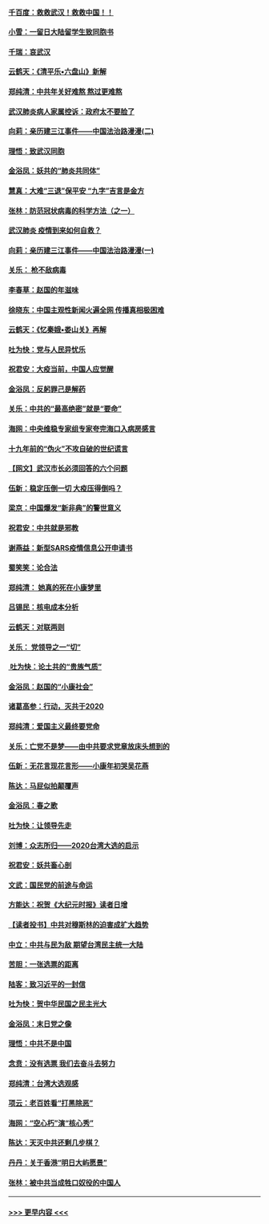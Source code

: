 #### [千百度：救救武汉！救救中国！！](../pages/nsc993/n11836145.md?t=02011255) 
#### [小雪：一留日大陆留学生致同胞书](../pages/nsc993/n11834624.md?t=02011255) 
#### [千瑞：哀武汉](../pages/nsc993/n11833647.md?t=02011255) 
#### [云鹤天：《清平乐▪六盘山》新解](../pages/nsc993/n11833611.md?t=02011255) 
#### [郑纯清：中共年关好难熬 熬过更难熬](../pages/nsc993/n11833489.md?t=02011255) 
#### [武汉肺炎病人家属控诉：政府太不要脸了](../pages/nsc993/n11833205.md?t=02011255) 
#### [向莉：亲历建三江事件——中国法治路漫漫(二)](../pages/nsc993/n11829102.md?t=02011255) 
#### [理悟：致武汉同胞](../pages/nsc993/n11831522.md?t=02011255) 
#### [金浴凤：妖共的“肺炎共同体”](../pages/nsc993/n11829448.md?t=02011255) 
#### [慧真：大难“三退”保平安 “九字”吉言是金方](../pages/nsc993/n11829501.md?t=02011255) 
#### [张林：防范冠状病毒的科学方法（之一）](../pages/nsc993/n11828618.md?t=02011255) 
#### [武汉肺炎 疫情到来如何自救？](../pages/nsc993/n11827632.md?t=02011255) 
#### [向莉：亲历建三江事件——中国法治路漫漫(一)](../pages/nsc993/n11827190.md?t=02011255) 
#### [关乐： 枪不敌病毒](../pages/nsc993/n11826746.md?t=02011255) 
#### [李春草：赵国的年滋味](../pages/nsc993/n11826321.md?t=02011255) 
#### [徐晓东：中国主观性新闻火遍全网 传播真相极困难](../pages/nsc993/n11826508.md?t=02011255) 
#### [云鹤天：《忆秦娥▪娄山关》再解](../pages/nsc993/n11824682.md?t=02011255) 
#### [吐为快：党与人民异忧乐](../pages/nsc993/n11824660.md?t=02011255) 
#### [祝君安：大疫当前，中国人应觉醒](../pages/nsc993/n11821946.md?t=02011255) 
#### [金浴凤：反躬罪己是解药](../pages/nsc993/n11820280.md?t=02011255) 
#### [关乐：中共的“最高绝密”就是“要命”](../pages/nsc993/n11816946.md?t=02011255) 
#### [海网：中央维稳专家组专家夸完海口入病房感言](../pages/nsc993/n11815138.md?t=02011255) 
#### [十九年前的“伪火”不攻自破的世纪谎言](../pages/nsc993/n11813238.md?t=02011255) 
#### [【网文】武汉市长必须回答的六个问题](../pages/nsc993/n11813848.md?t=02011255) 
#### [伍新：稳定压倒一切 大疫压得倒吗？](../pages/nsc993/n11812634.md?t=02011255) 
#### [梁京：中国爆发“新非典”的警世意义](../pages/nsc993/n11812554.md?t=02011255) 
#### [祝君安：中共就是邪教](../pages/nsc993/n11812431.md?t=02011255) 
#### [谢燕益：新型SARS疫情信息公开申请书](../pages/nsc993/n11808840.md?t=02011255) 
#### [蜀笑笑：论合法](../pages/nsc993/n11808064.md?t=02011255) 
#### [郑纯清： 她真的死在小康梦里](../pages/nsc993/n11806623.md?t=02011255) 
#### [吕锡民：核电成本分析](../pages/nsc993/n11806284.md?t=02011255) 
#### [云鹤天：对联两则](../pages/nsc993/n11805957.md?t=02011255) 
#### [关乐： 党领导之一“切”](../pages/nsc993/n11804505.md?t=02011255) 
#### [ 吐为快：论土共的“贵族气质”](../pages/nsc993/n11804490.md?t=02011255) 
#### [金浴凤：赵国的“小康社会”](../pages/nsc993/n11804452.md?t=02011255) 
#### [诸葛高参：行动，灭共于2020](../pages/nsc993/n11804120.md?t=02011255) 
#### [郑纯清：爱国主义最终要党命](../pages/nsc993/n11802197.md?t=02011255) 
#### [关乐：亡党不是梦——由中共要求党章放床头想到的](../pages/nsc993/n11802156.md?t=02011255) 
#### [伍新：无花言现花言形——小康年初哭吴花燕](../pages/nsc993/n11800044.md?t=02011255) 
#### [陈达：马屁似拍颠覆声](../pages/nsc993/n11800010.md?t=02011255) 
#### [金浴凤：春之歌](../pages/nsc993/n11797687.md?t=02011255) 
#### [吐为快：让领导先走](../pages/nsc993/n11797512.md?t=02011255) 
#### [刘博：众志所归——2020台湾大选的启示](../pages/nsc993/n11796878.md?t=02011255) 
#### [祝君安：妖共畜心剖](../pages/nsc993/n11794273.md?t=02011255) 
#### [文武：国民党的前途与命运](../pages/nsc993/n11794198.md?t=02011255) 
#### [方能达：祝贺《大纪元时报》读者日增](../pages/nsc993/n11793807.md?t=02011255) 
#### [【读者投书】中共对穆斯林的迫害成扩大趋势](../pages/nsc993/n11791371.md?t=02011255) 
#### [中立：中共与民为敌 期望台湾民主统一大陆](../pages/nsc993/n11790392.md?t=02011255) 
#### [苦胆：一张选票的距离](../pages/nsc993/n11788914.md?t=02011255) 
#### [陆客：致习近平的一封信](../pages/nsc993/n11788867.md?t=02011255) 
#### [吐为快：贺中华民国之民主光大](../pages/nsc993/n11788618.md?t=02011255) 
#### [金浴凤：末日党之像](../pages/nsc993/n11787475.md?t=02011255) 
#### [理悟：中共不是中国](../pages/nsc993/n11787463.md?t=02011255) 
#### [念贲：没有选票  我们去奋斗去努力](../pages/nsc993/n11787398.md?t=02011255) 
#### [郑纯清：台湾大选观感](../pages/nsc993/n11786210.md?t=02011255) 
#### [项云：老百姓看“打黑除恶”](../pages/nsc993/n11785398.md?t=02011255) 
#### [海网：“空心朽”演“核心秀”](../pages/nsc993/n11783874.md?t=02011255) 
#### [陈达：天灭中共还剩几步棋？](../pages/nsc993/n11783719.md?t=02011255) 
#### [丹丹：关于香港“明日大屿愿景”](../pages/nsc993/n11783273.md?t=02011255) 
#### [张林：被中共当成牲口奴役的中国人](../pages/nsc993/n11782397.md?t=02011255) 

----
#### [ >>> 更早内容 <<< ](../indexes/nsc993-earlier.md)

